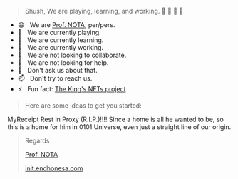 > Shush, We are playing, learning, and working. 🤫 🤫 🤫 🤫

- 😄 &nbsp; We are [Prof. NOTA](https://deeplink.endhonesa.com/), per/pers.
- 🤙 &nbsp; We are currently playing.
- 🌱 &nbsp; We are currently learning.
- 🔭 &nbsp; We are currently working.
- 👯 &nbsp; We are not looking to collaborate.
- 🤔 &nbsp; We are not looking for help.
- 💬 &nbsp; Don't ask us about that.
- 📫 &nbsp; Don't try to reach us.
- ⚡ &nbsp; Fun fact: [The King's NFTs project](https://docs.endhonesa.com/)

> Here are some ideas to get you started:

MyReceipt Rest in Proxy (R.I.P.)!!!! Since a home is all he wanted to be, so this is a home for him in 0101 Universe, even just a straight line of our origin.

> Regards
>
> [Prof. NOTA](https://deeplink.endhonesa.com/)
>
> [init.endhonesa.com](https://init.endhonesa.com/)
